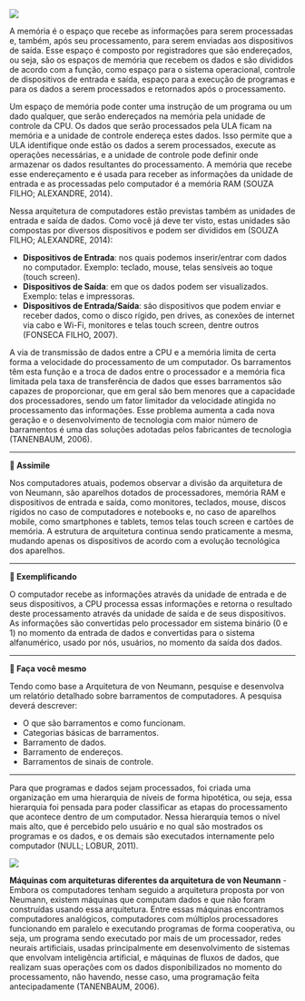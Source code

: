 [![](https://ampli-images.s3.amazonaws.com/production/31839384-dd5b-4e0a-b0ae-6a7a4602969a/original)](https://ampli-images.s3.amazonaws.com/production/31839384-dd5b-4e0a-b0ae-6a7a4602969a/original)

A memória é o espaço que recebe as informações para serem processadas e, também, após seu processamento, para serem enviadas aos dispositivos de saída. Esse espaço é composto por registradores que são endereçados, ou seja, são os espaços de memória que recebem os dados e são divididos de acordo com a função, como espaço para o sistema operacional, controle de dispositivos de entrada e saída, espaço para a execução de programas e para os dados a serem processados e retornados após o processamento.

Um espaço de memória pode conter uma instrução de um programa ou um dado qualquer, que serão endereçados na memória pela unidade de controle da CPU. Os dados que serão processados pela ULA ficam na memória e a unidade de controle endereça estes dados. Isso permite que a ULA identifique onde estão os dados a serem processados, execute as operações necessárias, e a unidade de controle pode definir onde armazenar os dados resultantes do processamento. A memória que recebe esse endereçamento e é usada para receber as informações da unidade de entrada e as processadas pelo computador é a memória RAM (SOUZA FILHO; ALEXANDRE, 2014).

Nessa arquitetura de computadores estão previstas também as unidades de entrada e saída de dados. Como você já deve ter visto, estas unidades são compostas por diversos dispositivos e podem ser divididos em (SOUZA FILHO; ALEXANDRE, 2014):

- **Dispositivos de Entrada**: nos quais podemos inserir/entrar com dados no computador. Exemplo: teclado, mouse, telas sensíveis ao toque (touch screen).
- **Dispositivos de Saída**: em que os dados podem ser visualizados. Exemplo: telas e impressoras.
- **Dispositivos de Entrada/Saída**: são dispositivos que podem enviar e receber dados, como o disco rígido, pen drives, as conexões de internet via cabo e Wi-Fi, monitores e telas touch screen, dentre outros (FONSECA FILHO, 2007).

A via de transmissão de dados entre a CPU e a memória limita de certa forma a velocidade do processamento de um computador. Os barramentos têm esta função e a troca de dados entre o processador e a memória fica limitada pela taxa de transferência de dados que esses barramentos são capazes de proporcionar, que em geral são bem menores que a capacidade dos processadores, sendo um fator limitador da velocidade atingida no processamento das informações. Esse problema aumenta a cada nova geração e o desenvolvimento de tecnologia com maior número de barramentos é uma das soluções adotadas pelos fabricantes de tecnologia (TANENBAUM, 2006).

_______

**🔁 Assimile**

Nos computadores atuais, podemos observar a divisão da arquitetura de von Neumann, são aparelhos dotados de processadores, memória RAM e dispositivos de entrada e saída, como monitores, teclados, mouse, discos rígidos no caso de computadores e notebooks e, no caso de aparelhos mobile, como smartphones e tablets, temos telas touch screen e cartões de memória. A estrutura de arquitetura continua sendo praticamente a mesma, mudando apenas os dispositivos de acordo com a evolução tecnológica dos aparelhos.

_______

**📝 Exemplificando**

O computador recebe as informações através da unidade de entrada e de seus dispositivos, a CPU processa essas informações e retorna o resultado deste processamento através da unidade de saída e de seus dispositivos. As informações são convertidas pelo processador em sistema binário (0 e 1) no momento da entrada de dados e convertidas para o sistema alfanumérico, usado por nós, usuários, no momento da saída dos dados.

_______

**💪 Faça você mesmo**

Tendo como base a Arquitetura de von Neumann, pesquise e desenvolva um relatório detalhado sobre barramentos de computadores. A pesquisa deverá descrever:

- O que são barramentos e como funcionam.
- Categorias básicas de barramentos.
- Barramento de dados.
- Barramento de endereços.
- Barramentos de sinais de controle.

_______

Para que programas e dados sejam processados, foi criada uma organização em uma hierarquia de níveis de forma hipotética, ou seja, essa hierarquia foi pensada para poder classificar as etapas do processamento que acontece dentro de um computador. Nessa hierarquia temos o nível mais alto, que é percebido pelo usuário e no qual são mostrados os programas e os dados, e os demais são executados internamente pelo computador (NULL; LOBUR, 2011).

[![](https://ampli-images.s3.amazonaws.com/production/8b4cbb22-8052-48b5-9c2e-024684bde527/original)](https://ampli-images.s3.amazonaws.com/production/8b4cbb22-8052-48b5-9c2e-024684bde527/original)

**Máquinas com arquiteturas diferentes da arquitetura de von Neumann** - Embora os computadores tenham seguido a arquitetura proposta por von Neumann, existem máquinas que computam dados e que não foram construídas usando essa arquitetura. Entre essas máquinas encontramos computadores analógicos, computadores com múltiplos processadores funcionando em paralelo e executando programas de forma cooperativa, ou seja, um programa sendo executado por mais de um processador, redes neurais artificiais, usadas principalmente em desenvolvimento de sistemas que envolvam inteligência artificial, e máquinas de fluxos de dados, que realizam suas operações com os dados disponibilizados no momento do processamento, não havendo, nesse caso, uma programação feita antecipadamente (TANENBAUM, 2006).
